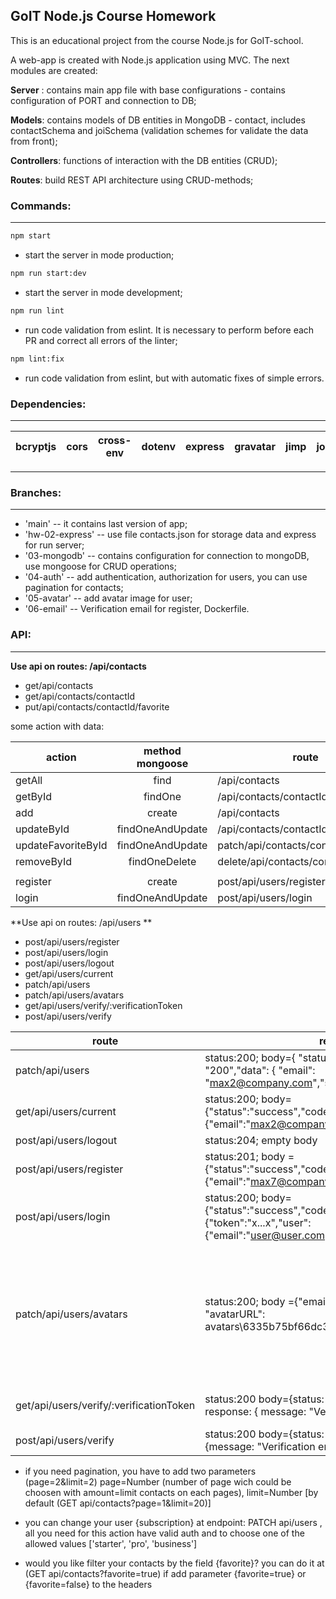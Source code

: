 ## GoIT Node.js Course Homework

This is an educational project from the course Node.js for GoIT-school.

A web-app is created with Node.js application using MVC. The next modules are created:

**Server** : contains main app file with base configurations - contains configuration of PORT and connection to DB;

**Models**: contains models of DB entities in MongoDB - contact, includes contactSchema and joiSchema (validation schemes for validate the data from front);

**Controllers**: functions of interaction with the DB entities (CRUD);

**Routes**: build REST API architecture using CRUD-methods;

### Commands:

---

```bash
npm start
```

- start the server in mode production;

```bash
npm run start:dev
```

- start the server in mode development;

```bash
npm run lint
```

- run code validation from eslint. It is necessary to perform before each PR and correct all errors of the linter;

```bash
npm lint:fix
```

- run code validation from eslint, but with automatic fixes of simple errors.

### Dependencies:

---

| bcryptjs | cors | cross-env | dotenv | express | gravatar | jimp | joi | jsonwebtoken | mongoose | morgan | multer | @sendgrid/mail |
| -------- | ---- | --------- | ------ | ------- | -------- | ---- | --- | ------------ | -------- | ------ | ------ | -------------- |

---

### Branches:

---

- 'main' -- it contains last version of app;
- 'hw-02-express' -- use file contacts.json for storage data and express for run server;
- '03-mongodb' -- contains configuration for connection to mongoDB, use mongoose for CRUD operations;
- '04-auth' -- add authentication, authorization for users, you can use pagination for contacts;
- '05-avatar' -- add avatar image for user;
- '06-email' -- Verification email for register, Dockerfile.

### API:

---

**Use api on routes: /api/contacts**

- get/api/contacts
- get/api/contacts/contactId
- put/api/contacts/contactId/favorite

some action with data:

| action             | method mongoose  | route                                 |     |
| ------------------ | :--------------: | ------------------------------------- | --: |
| getAll             |       find       | /api/contacts                         |  00 |
| getById            |     findOne      | /api/contacts/contactId               |  01 |
| add                |      create      | /api/contacts                         |  02 |
| updateById         | findOneAndUpdate | /api/contacts/contactId               |  03 |
| updateFavoriteById | findOneAndUpdate | patch/api/contacts/contactId/favorite |  04 |
| removeById         |  findOneDelete   | delete/api/contacts/contactId         |  05 |
|                    |                  |                                       |     |
| register           |      create      | post/api/users/register               |  06 |
| login              | findOneAndUpdate | post/api/users/login                  |  07 |

**Use api on routes: /api/users **

- post/api/users/register
- post/api/users/login
- post/api/users/logout
- get/api/users/current
- patch/api/users
- patch/api/users/avatars
- get/api/users/verify/:verificationToken
- post/api/users/verify

| route                                   | response                                                                                                                         | action                                                                                                                                                                                                                |
| --------------------------------------- | -------------------------------------------------------------------------------------------------------------------------------- | --------------------------------------------------------------------------------------------------------------------------------------------------------------------------------------------------------------------- |
| patch/api/users                         | status:200; body={ "status": "success","code": "200","data": { "email": "max2@company.com","subscription": "starter"}}           | update the field "subscription                                                                                                                                                                                        |
| get/api/users/current                   | status:200; body={"status":"success","code":"200","data":{"email":"max2@company.com","subscription":"starter"}}                  | get current user                                                                                                                                                                                                      |
| post/api/users/logout                   | status:204; empty body                                                                                                           | remove the authorization                                                                                                                                                                                              |
| post/api/users/register                 | status:201; body = {"status":"success","code":201,"user":{"email":"max7@company.com","subscription":"starter"}}                  | create a new user                                                                                                                                                                                                     |
| post/api/users/login                    | status:200; body={"status":"success","code":200,"response":{"token":"x...x","user":{"email":"user@user.com","subscription":""}}} | send the token for valid user; the token is valid for one day                                                                                                                                                         |
| patch/api/users/avatars                 | status:200; body ={"email": "max2@company.com", "avatarURL": avatars\\6335b75bf66dc38c54cccc36_max2.jpg"}                        | changes user avatar (maxAvatarSize = 9000000; Max avatar value size (in bytes);File format should be jpeg, png, jpg, bmp; Request body has to contain field avatar and attached image; enctype="multipart/form-data") |
| get/api/users/verify/:verificationToken | status:200 body={status: "success", code: 200, response: { message: "Verification successful", }}                                | check if verification token in email is correct, than make email is confirmed                                                                                                                                         |
| post/api/users/verify                   | status:200 body={status: "success", code: 200,response: {message: "Verification email sent"}}                                    | resend verification email for user if it`s needed                                                                                                                                                                     |

- if you need pagination, you have to add two parameters (page=2&limit=2) page=Number (number of page wich could be choosen with amount=limit contacts on each pages), limit=Number [by default
  (GET api/contacts?page=1&limit=20)]

- you can change your user {subscription} at endpoint: PATCH api/users , all you need for this action have valid auth and to choose one of the allowed values ['starter', 'pro', 'business']

- would you like filter your contacts by the field {favorite}? you can do it at (GET api/contacts?favorite=true) if add parameter {favorite=true} or {favorite=false} to the headers
